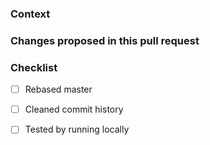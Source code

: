 ### Context

### Changes proposed in this pull request

### Checklist

- [ ] Rebased master
- [ ] Cleaned commit history
- [ ] Tested by running locally

